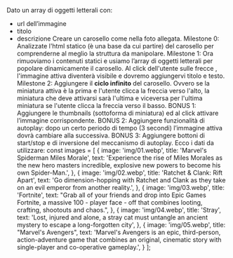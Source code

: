 Dato un array di oggetti letterali con:

- url dell’immagine
- titolo
- descrizione
  Creare un carosello come nella foto allegata.
  Milestone 0:
  Analizzate l'html statico (è una base da cui partire) del carosello per comprenderne al meglio la struttura da manipolare.
  Milestone 1:
  Ora rimuoviamo i contenuti statici e usiamo l’array di oggetti letterali per popolare dinamicamente il carosello.
  Al click dell'utente sulle frecce , l'immagine attiva diventerà visibile e dovremo aggiungervi titolo e testo.
  Milestone 2:
  Aggiungere il **ciclo infinito** del carosello. Ovvero se la miniatura attiva è la prima e l'utente clicca la freccia verso l'alto, la miniatura che deve attivarsi sarà l'ultima e viceversa per l'ultima miniatura se l'utente clicca la freccia verso il basso.
  BONUS 1:
  Aggiungere le thumbnails (sottoforma di miniatura) ed al click attivare l’immagine corrispondente.
  BONUS 2:
  Aggiungere funzionalità di autoplay: dopo un certo periodo di tempo (3 secondi) l’immagine attiva dovrà cambiare alla successiva.
  BONUS 3:
  Aggiungere bottoni di start/stop e di inversione del meccanismo di autoplay.
  Ecco i dati da utilizzare:
  const images = [
  {
  image: 'img/01.webp',
  title: 'Marvel\'s Spiderman Miles Morale',
  text: 'Experience the rise of Miles Morales as the new hero masters incredible, explosive new powers to become his own Spider-Man.',
  }, {
  image: 'img/02.webp',
  title: 'Ratchet & Clank: Rift Apart',
  text: 'Go dimension-hopping with Ratchet and Clank as they take on an evil emperor from another reality.',
  }, {
  image: 'img/03.webp',
  title: 'Fortnite',
  text: "Grab all of your friends and drop into Epic Games Fortnite, a massive 100 - player face - off that combines looting, crafting, shootouts and chaos.",
  }, {
  image: 'img/04.webp',
  title: 'Stray',
  text: 'Lost, injured and alone, a stray cat must untangle an ancient mystery to escape a long-forgotten city',
  }, {
  image: 'img/05.webp',
  title: "Marvel's Avengers",
  text: 'Marvel\'s Avengers is an epic, third-person, action-adventure game that combines an original, cinematic story with single-player and co-operative gameplay.',
  }
  ];
